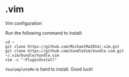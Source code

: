 # .vim
Vim configuration

Run the following command to install:

```
cd ~
git clone https://github.com/MichaelMa2014/.vim.git
git clone https://github.com/VundleVim/Vundle.vim.git ~/.vim/bundle/Vundle.vim
vim -c ":PluginInstall"
```

`YouCompleteMe` is *hard* to install. Good luck!
